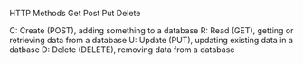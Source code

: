 HTTP Methods 
Get Post Put Delete 

C: Create (POST), adding something to a database 
R: Read (GET), getting or retrieving data from a database
U: Update (PUT), updating existing data in a datbase 
D: Delete (DELETE), removing data from a database 

